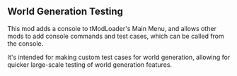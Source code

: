## World Generation Testing

This mod adds a console to tModLoader's Main Menu, and allows other mods to add console commands and test cases, 
which can be called from the console.

It's intended for making custom test cases for world generation, allowing for quicker large-scale testing
of world generation features.
